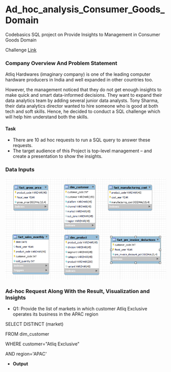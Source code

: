 # Ad_hoc_analysis_Consumer_Goods_Domain

Codebasics SQL project on Provide Insights to Management in Consumer Goods Domain

Challenge [Link](https://codebasics.io/challenge/codebasics-resume-project-challenge)

### Company Overview And Problem Statement

Atliq Hardwares (imaginary company) is one of the leading computer hardware producers in India and well expanded in other countries too.

However, the management noticed that they do not get enough insights to make quick and smart data-informed decisions. They want to expand their data analytics team by adding several junior data analysts. Tony Sharma, their data analytics director wanted to hire someone who is good at both tech and soft skills. Hence, he decided to conduct a SQL challenge which will help him understand both the skills.

#### Task

- There are 10 ad hoc requests to run a SQL query to answer these requests.
- The target audience of this Project is top-level management – and create a presentation to show the insights.

### Data Inputs

![Data Inputs](https://github.com/anteportas2023/Ad_hoc_analysis_Consumer_Goods_Domain/blob/main/Datasets/ERD_Data_inputs.png)

### Ad-hoc Request Along With the Result, Visualization and Insights

- Q1: Provide the list of markets in which customer Atliq Exclusive operates its business in the APAC region

SELECT DISTINCT (market)
 
 FROM dim_customer

WHERE customer="Atliq Exclusive" 
	
 AND region='APAC'

- **Output**


